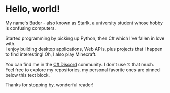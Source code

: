 # Hello, world!

My name's Bader - also known as Starlk, a university student whose hobby is confusing computers.

Started programming by picking up Python, then C# which I've fallen in love with.\
I enjoy building desktop applications, Web APIs, plus projects that I happen to find interesting! Oh, I also play Minecraft.

You can find me in the [C# Discord](https://discord.gg/csharp) community. I don't use 𝕏 that much.\
Feel free to explore my repositories, my personal favorite ones are pinned below this text block.

Thanks for stopping by, wonderful reader!
